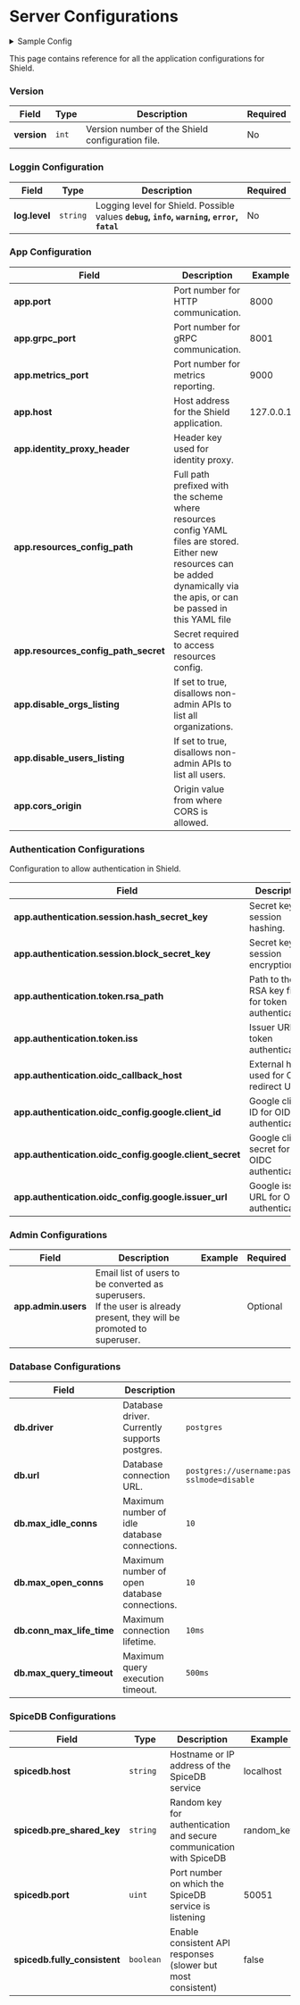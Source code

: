 # Server Configurations

<details>
<summary> Sample Config </summary>

```yaml title=config.yaml
version: 1

# logging configuration
log:
  # debug, info, warning, error, fatal - default 'info'
  level: debug

app:
  port: 8000
  grpc:
    port: 8001
  metrics_port: 9000
  identity_proxy_header: X-Shield-Email
  # full path prefixed with scheme where resources config yaml files are kept
  # e.g.:
  # local storage file "file:///tmp/resources_config"
  # GCS Bucket "gs://shield/resources_config"
  resources_config_path: file:///tmp/resources_config\
  # secret required to access resources config
  # e.g.:
  # system environment variable "env://TEST_RULESET_SECRET"
  # local file "file:///opt/auth.json"
  # secret string "val://user:password"
  # optional
  resources_config_path_secret: env://TEST_RESOURCE_CONFIG_SECRET
  # disable_orgs_listing if set to true will disallow non-admin APIs to list all organizations
  disable_orgs_listing: false
  # disable_orgs_listing if set to true will disallow non-admin APIs to list all users
  disable_users_listing: false
  # cors_origin is origin value from where we want to allow cors
  cors_origin: http://localhost:3000
  # configuration to allow authentication in shield
  authentication:
    # to use shield as session store
    session:
      # both of them should be 32 chars long
      # hash helps identify if the value is tempered with
      hash_secret_key: "hash-secret-should-be-32-chars--"
      # block helps in encryption
      block_secret_key: "block-secret-should-be-32-chars-"
    # once authenticated, server responds with a jwt with user context
    # this jwt works as a bearer access token for all APIs
    token:
      # generate key file via "./shield server keygen"
      # if not specified, access tokens will be disabled
      # example: /opt/rsa
      rsa_path: ""
      # issuer claim to be added to the jwt
      iss: "http://localhost.shield"
      # validity of the token
      validity: "1h"
    # external host used for oidc redirect uri, e.g. http://localhost:8000/v1beta1/auth/callback
    oidc_callback_host: http://localhost:8000/v1beta1/auth/callback
    # oidc auth server configs
    oidc_config:
      google:
        client_id: "xxxxx.apps.googleusercontent.com"
        client_secret: "xxxxx"
        issuer_url: "https://accounts.google.com"
        # validity of the verification duration
        validity: "10m"
    mail_otp:
      subject: "Shield - Login Link"
      # body is a go template with `Otp` as a variable
      body: "Please copy/paste the OneTimePassword in login form.<h2>{{.Otp}}</h2>This code will expire in 10 minutes."
      validity: "1h"
  # platform level administration
  admin:
    # Email list of users which needs to be converted as superusers
    # if the user is already present in the system, it is promoted to su
    # if not, a new account is created with provided email id and promoted to su.
    # UUIDs/slugs of existing users can also be provided instead of email ids
    # but in that case a new user will not be created.
    users: []
  # smtp configuration for sending emails
  mailer:
    smtp_host: smtp.example.com
    smtp_port: 587
    smtp_username: "username"
    smtp_password: "password"
    smtp_insecure: true
    headers:
      from: "username@acme.org"
db:
  driver: postgres
  url: postgres://shield:@localhost:5432/shield?sslmode=disable
  max_query_timeout: 500ms

spicedb:
  host: spicedb.localhost
  pre_shared_key: randomkey
  port: 50051
  # fully_consistent ensures APIs although slower than usual will result in responses always most consistent
  # suggested to keep it false for performance
  fully_consistent: false
```

</details>

This page contains reference for all the application configurations for Shield.

### Version

| **Field**   | **Type** | **Description**                                  | **Required** |
| ----------- | -------- | ------------------------------------------------ | ------------ |
| **version** | `int`    | Version number of the Shield configuration file. | No           |

### Loggin Configuration

| **Field**     | **Type** | **Description**                                                                            | **Required** |
| ------------- | -------- | ------------------------------------------------------------------------------------------ | ------------ |
| **log.level** | `string` | Logging level for Shield. Possible values **`debug`, `info`, `warning`, `error`, `fatal`** | No           |

### App Configuration

| **Field**                            | **Description**                                                                  | **Example** | **Required** |
| ------------------------------------ | -------------------------------------------------------------------------------- | ----------- | ------------ |
| **app.port**                         | Port number for HTTP communication.                                              | 8000        | Yes          |
| **app.grpc_port**                    | Port number for gRPC communication.                                              | 8001        | Yes          |
| **app.metrics_port**                 | Port number for metrics reporting.                                               | 9000        | Yes          |
| **app.host**                         | Host address for the Shield application.                                         | 127.0.0.1   | Yes          |
| **app.identity_proxy_header**        | Header key used for identity proxy.                                              |             |              |
| **app.resources_config_path**        | Full path prefixed with the scheme where resources config YAML files are stored.<br/>Either new resources can be added dynamically via the apis, or can be passed in this YAML file |             | No           |
| **app.resources_config_path_secret** | Secret required to access resources config.                                      |             | No           |
| **app.disable_orgs_listing**         | If set to true, disallows non-admin APIs to list all organizations.              |             | No           |
| **app.disable_users_listing**        | If set to true, disallows non-admin APIs to list all users.                      |             | No           |
| **app.cors_origin**                  | Origin value from where CORS is allowed.                                         |             | Yes(for Admin UI)|

### Authentication Configurations

Configuration to allow authentication in Shield.

| **Field**                                               | **Description**                                    | **Required** | **Example**                                   |
| ------------------------------------------------------- | -------------------------------------------------- | ------------ | --------------------------------------------- |
| **app.authentication.session.hash_secret_key**          | Secret key for session hashing.                    | Yes          | "hash-secret-should-be-32-chars--"            |
| **app.authentication.session.block_secret_key**         | Secret key for session encryption.                 | Yes          | "block-secret-should-be-32-chars-"            |
| **app.authentication.token.rsa_path**                   | Path to the RSA key file for token authentication. | Yes          | "./temp/rsa"                                  |
| **app.authentication.token.iss**                        | Issuer URL for token authentication.               | Yes          | "http://localhost.shield"                     |
| **app.authentication.oidc_callback_host**               | External host used for OIDC redirect URI.          | Yes          | "http://localhost:8000/v1beta1/auth/callback" |
| **app.authentication.oidc_config.google.client_id**     | Google client ID for OIDC authentication.          | No           | "xxxxx.apps.googleusercontent.com"            |
| **app.authentication.oidc_config.google.client_secret** | Google client secret for OIDC authentication.      | No           | "xxxxx"                                       |
| **app.authentication.oidc_config.google.issuer_url**    | Google issuer URL for OIDC authentication.         | No           | "https://accounts.google.com"                 |

### Admin Configurations

| **Field**           | **Description**                                                                                                              | **Example** | **Required** |
| ------------------- | ---------------------------------------------------------------------------------------------------------------------------- | ----------- | ------------ |
| **app.admin.users** | Email list of users to be converted as superusers. <br/> If the user is already present, they will be promoted to superuser. |             | Optional     |

### Database Configurations

| **Field**                 | **Description**                               | **Example**                                                                | **Required** |
| ------------------------- | --------------------------------------------- | -------------------------------------------------------------------------- | ------------ |
| **db.driver**             | Database driver. Currently supports postgres. | `postgres`                                                                 | Yes          |
| **db.url**                | Database connection URL.                      | `postgres://username:password@localhost:5432/databaseName?sslmode=disable` | Yes          |
| **db.max_idle_conns**     | Maximum number of idle database connections.  | `10`                                                                       | No           |
| **db.max_open_conns**     | Maximum number of open database connections.  | `10`                                                                       | No           |
| **db.conn_max_life_time** | Maximum connection lifetime.                  | `10ms`                                                                     | No           |
| **db.max_query_timeout**  | Maximum query execution timeout.              | `500ms`                                                                    | No           |

### SpiceDB Configurations

| **Field**                    | **Type**  | **Description**                                                     | **Example** | **Required** |
| ---------------------------- | --------- | ------------------------------------------------------------------- | ----------- | ------------ |
| **spicedb.host**             | `string`  | Hostname or IP address of the SpiceDB service                       | localhost   | Yes          |
| **spicedb.pre_shared_key**   | `string`  | Random key for authentication and secure communication with SpiceDB | random_key  | Yes          |
| **spicedb.port**             | `uint`    | Port number on which the SpiceDB service is listening               | 50051       | Yes          |
| **spicedb.fully_consistent** | `boolean` | Enable consistent API responses (slower but most consistent)        | false       | No           |
